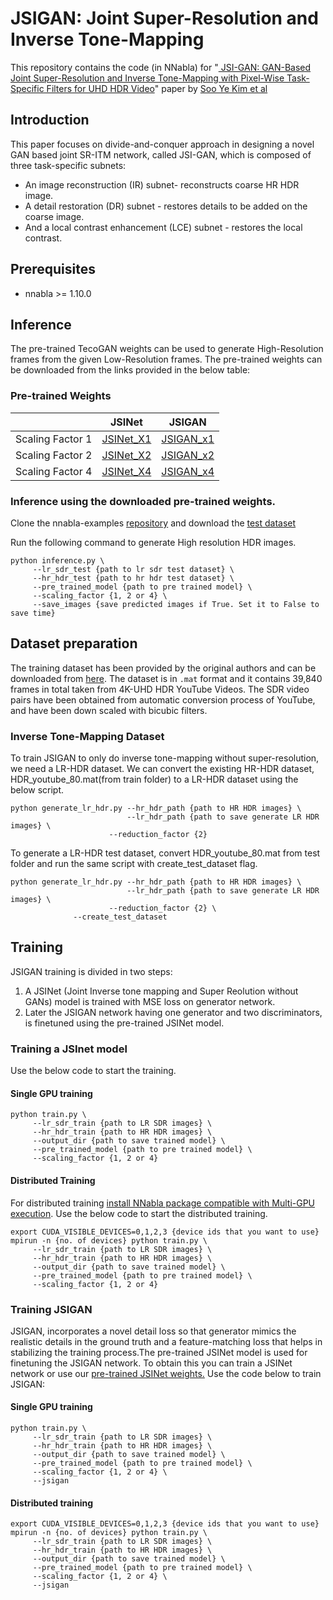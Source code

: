# JSIGAN: Joint Super-Resolution and Inverse Tone-Mapping
This repository contains the code (in NNabla) for "[ JSI-GAN: GAN-Based Joint Super-Resolution and Inverse Tone-Mapping with Pixel-Wise Task-Specific Filters for UHD HDR Video](https://arxiv.org/abs/1909.04391)"
paper by [Soo Ye Kim et al](https://github.com/JihyongOh/JSI-GAN)

## Introduction
This paper focuses on divide-and-conquer approach in designing a novel GAN based joint SR-ITM network, called JSI-GAN, which is composed of three task-specific subnets:
* An image reconstruction (IR) subnet- reconstructs coarse HR HDR image.
* A detail restoration (DR) subnet - restores details to be added on the coarse image.
* And a local contrast enhancement (LCE) subnet - restores the local contrast.


## Prerequisites
* nnabla >= 1.10.0

## Inference
The pre-trained TecoGAN weights can be used to generate High-Resolution frames from the given Low-Resolution frames. The pre-trained weights can be downloaded from the links provided in the below table:

### Pre-trained Weights
 | | JSINet | JSIGAN |
|---|---|---|
|Scaling Factor 1|[JSINet_X1](https://nnabla.org/pretrained-models/nnabla-examples/GANs/jsigan/jsinet_x2.h5)|[JSIGAN_x1](https://nnabla.org/pretrained-models/nnabla-examples/GANs/jsigan/jsigan_x2.h5)|
|Scaling Factor 2|[JSINet_X2](https://nnabla.org/pretrained-models/nnabla-examples/GANs/jsigan/jsinet_x2.h5)|[JSIGAN_x2](https://nnabla.org/pretrained-models/nnabla-examples/GANs/jsigan/jsigan_x2.h5)|
|Scaling Factor 4|[JSINet_X4](https://nnabla.org/pretrained-models/nnabla-examples/GANs/jsigan/jsinet_x4.h5)|[JSIGAN_x4](https://nnabla.org/pretrained-models/nnabla-examples/GANs/jsigan/jsinet_x4.h5)|

### Inference using the downloaded pre-trained weights.
Clone the nnabla-examples [repository](https://github.com/sony/nnabla-examples.git) and download the [test dataset](https://drive.google.com/file/d/1dZTwvRhf189L7NLkAcpij4980fyEXq3Q/view?usp=sharing)

Run the following command to generate High resolution HDR images.
```
python inference.py \
     --lr_sdr_test {path to lr sdr test dataset} \
     --hr_hdr_test {path to hr hdr test dataset} \
     --pre_trained_model {path to pre trained model} \
     --scaling_factor {1, 2 or 4} \
     --save_images {save predicted images if True. Set it to False to save time}
```
## Dataset preparation
The training dataset has been provided by the original authors and can be downloaded from [here](https://drive.google.com/file/d/19cp91wSRSrOoEdPeQkfMWisou3gJoh-7/view?usp=sharing). The dataset is in `.mat` format and it contains 39,840 frames in total taken from 4K-UHD HDR YouTube Videos. The SDR video pairs have been obtained from automatic conversion process of YouTube, and have been down scaled with bicubic filters.

### Inverse Tone-Mapping Dataset 
To train JSIGAN to only do inverse tone-mapping without super-resolution, we need a LR-HDR dataset. We can convert the existing HR-HDR dataset, HDR_youtube_80.mat(from train folder) to a LR-HDR dataset using the below script.

```
python generate_lr_hdr.py --hr_hdr_path {path to HR HDR images} \
                          --lr_hdr_path {path to save generate LR HDR images} \
	                  --reduction_factor {2} 
```

To generate a LR-HDR test dataset, convert HDR_youtube_80.mat from test folder and run the same script with create_test_dataset flag.
```
python generate_lr_hdr.py --hr_hdr_path {path to HR HDR images} \
                          --lr_hdr_path {path to save generate LR HDR images} \
	                  --reduction_factor {2} \
			  --create_test_dataset
```

## Training
JSIGAN training is divided in two steps:
1. A JSINet (Joint Inverse tone mapping and Super Reolution without GANs) model is trained with MSE loss on generator network.
2. Later the JSIGAN network having one generator and two discriminators, is finetuned using the pre-trained JSINet model. 
### Training a JSInet model 
Use the below code to start the training.
#### Single GPU training
```
python train.py \
     --lr_sdr_train {path to LR SDR images} \
     --hr_hdr_train {path to HR HDR images} \
     --output_dir {path to save trained model} \
     --pre_trained_model {path to pre trained model} \
     --scaling_factor {1, 2 or 4} 
```
#### Distributed Training
For distributed training [install NNabla package compatible with Multi-GPU execution](https://nnabla.readthedocs.io/en/latest/python/pip_installation_cuda.html#pip-installation-distributed). Use the below code to start the distributed training.
```
export CUDA_VISIBLE_DEVICES=0,1,2,3 {device ids that you want to use}
mpirun -n {no. of devices} python train.py \
     --lr_sdr_train {path to LR SDR images} \
     --hr_hdr_train {path to HR HDR images} \
     --output_dir {path to save trained model} \
     --pre_trained_model {path to pre trained model} \
     --scaling_factor {1, 2 or 4} 
```
### Training JSIGAN
JSIGAN, incorporates a novel detail loss so that generator mimics the realistic details in the ground truth and a feature-matching loss that helps in stabilizing the training process.The pre-trained JSINet model is used for finetuning the JSIGAN network.
To obtain this you can train a JSINet network or use our [pre-trained JSINet weights.](#pre-trained-weights)
Use the code below to train JSIGAN:
#### Single GPU training
```
python train.py \
     --lr_sdr_train {path to LR SDR images} \
     --hr_hdr_train {path to HR HDR images} \
     --output_dir {path to save trained model} \
     --pre_trained_model {path to pre trained model} \
     --scaling_factor {1, 2 or 4} \
     --jsigan 
```
#### Distributed training
```
export CUDA_VISIBLE_DEVICES=0,1,2,3 {device ids that you want to use}
mpirun -n {no. of devices} python train.py \
     --lr_sdr_train {path to LR SDR images} \
     --hr_hdr_train {path to HR HDR images} \
     --output_dir {path to save trained model} \
     --pre_trained_model {path to pre trained model} \
     --scaling_factor {1, 2 or 4} \
     --jsigan 
```

